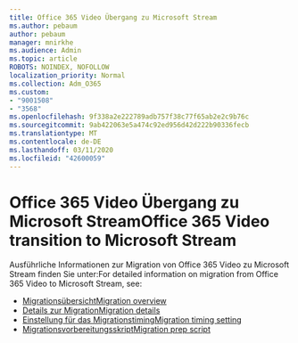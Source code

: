 ```yaml
---
title: Office 365 Video Übergang zu Microsoft Stream
ms.author: pebaum
author: pebaum
manager: mnirkhe
ms.audience: Admin
ms.topic: article
ROBOTS: NOINDEX, NOFOLLOW
localization_priority: Normal
ms.collection: Adm_O365
ms.custom:
- "9001508"
- "3568"
ms.openlocfilehash: 9f338a2e222789adb757f38c77f65ab2e2c9b76c
ms.sourcegitcommit: 9ab422063e5a474c92ed956d42d222b90336fecb
ms.translationtype: MT
ms.contentlocale: de-DE
ms.lasthandoff: 03/11/2020
ms.locfileid: "42600059"
---
```

# <a name="office-365-video-transition-to-microsoft-stream"></a><span data-ttu-id="ecdc2-102">Office 365 Video Übergang zu Microsoft Stream</span><span class="sxs-lookup"><span data-stu-id="ecdc2-102">Office 365 Video transition to Microsoft Stream</span></span>

<span data-ttu-id="ecdc2-103">Ausführliche Informationen zur Migration von Office 365 Video zu Microsoft Stream finden Sie unter:</span><span class="sxs-lookup"><span data-stu-id="ecdc2-103">For detailed information on migration from Office 365 Video to Microsoft Stream, see:</span></span>

- [<span data-ttu-id="ecdc2-104">Migrationsübersicht</span><span class="sxs-lookup"><span data-stu-id="ecdc2-104">Migration overview</span></span>](https://docs.microsoft.com/stream/migrate-from-office-365)
- [<span data-ttu-id="ecdc2-105">Details zur Migration</span><span class="sxs-lookup"><span data-stu-id="ecdc2-105">Migration details</span></span>](https://docs.microsoft.com/stream/migration-experience)
- [<span data-ttu-id="ecdc2-106">Einstellung für das Migrationstiming</span><span class="sxs-lookup"><span data-stu-id="ecdc2-106">Migration timing setting</span></span>](https://docs.microsoft.com/stream/migration-o365video-timing-setting)
- [<span data-ttu-id="ecdc2-107">Migrationsvorbereitungsskript</span><span class="sxs-lookup"><span data-stu-id="ecdc2-107">Migration prep script</span></span>](https://docs.microsoft.com/stream/migration-o365video-prep)
